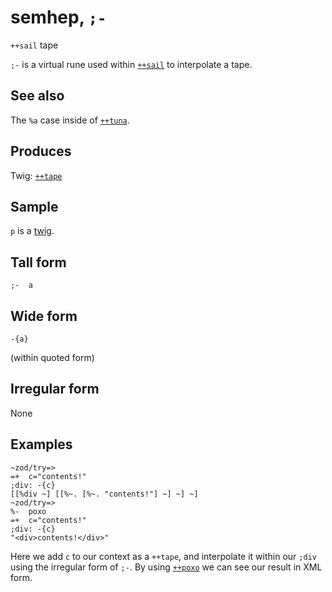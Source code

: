 semhep, `;-`
=====================

`++sail` tape

`;-` is a virtual rune used within [`++sail`]() to interpolate a tape.

See also
--------

The `%a` case inside of [`++tuna`]().

Produces
--------

Twig: [`++tape`]()

Sample
------

`p` is a [twig]().

Tall form
---------

    ;-  a

Wide form
---------

    -{a}

(within quoted form)

Irregular form
--------------

None

Examples
--------

    ~zod/try=> 
    =+  c="contents!"
    ;div: -{c}
    [[%div ~] [[%~. [%~. "contents!"] ~] ~] ~]
    ~zod/try=> 
    %-  poxo
    =+  c="contents!"
    ;div: -{c}
    "<div>contents!</div>"

Here we add `c` to our context as a `++tape`, and interpolate it within
our `;div` using the irregular form of `;-`. By using [`++poxo`]() we
can see our result in XML form.
